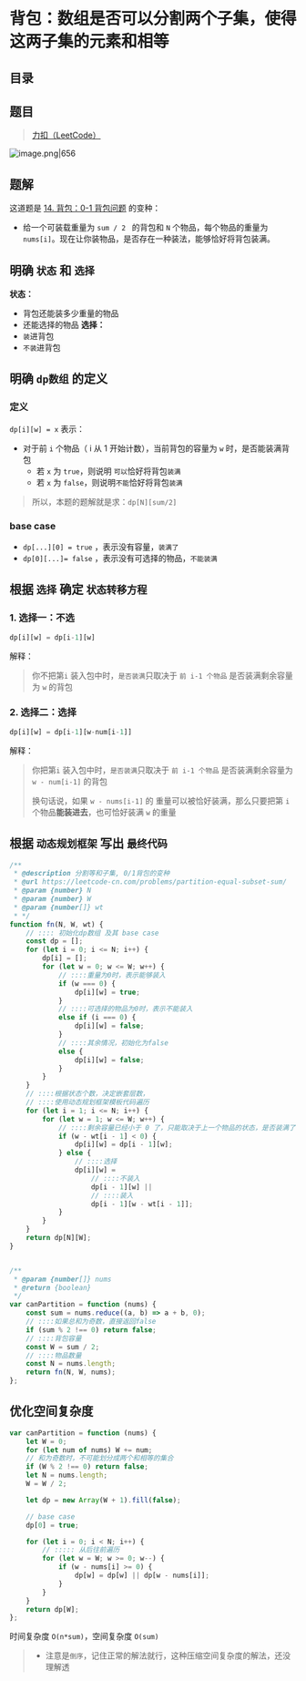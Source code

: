 
# 背包：数组是否可以分割两个子集，使得这两子集的元素和相等



## 目录
<!-- toc -->
 ## 题目 

> [力扣（LeetCode）](https://leetcode.cn/problems/partition-equal-subset-sum/description/)

![image.png|656](https://832-1310531898.cos.ap-beijing.myqcloud.com/04774a23f90d397bbb8af286c8b1cde9.png)

## 题解

这道题是  [14. 背包：0-1 背包问题](/post/snJzhHIb.html) 的变种：

- 给一个可装载重量为 `sum / 2 ` 的背包和 `N` 个物品，每个物品的重量为`nums[i]`。现在让你装物品，是否存在一种装法，能够恰好将背包装满。

## 明确 `状态` 和 `选择`

**状态：**
- 背包还能装多少重量的物品
- 还能选择的物品
**选择：**
- `装`进背包
- `不装`进背包

## 明确 `dp数组` 的定义

###  定义

`dp[i][w] = x` 表示：
- 对于前 `i` 个物品（ i 从 1 开始计数），当前背包的容量为 `w` 时，是否能装满背包
   - 若 `x` 为 `true`，则说明 `可以`恰好将背包`装满`
   - 若 `x` 为 `false`，则说明`不能`恰好将背包`装满`


> 所以，本题的题解就是求：`dp[N][sum/2]`

### base case

- `dp[...][0] = true` ，表示没有容量，`装满了`
- `dp[0][...]= false` ，表示没有可选择的物品，`不能装满`

## 根据 `选择` 确定 `状态转移方程`

### 1. 选择一：不选

```javascript
dp[i][w] = dp[i-1][w]
```

解释：

> 你不把第`i` 装入包中时，`是否装满`只取决于 `前 i-1 个物品` 是否装满剩余容量为 `w` 的背包

### 2. 选择二：选择

```javascript
dp[i][w] = dp[i-1][w-num[i-1]]
```

解释：

> 你把第`i` 装入包中时，`是否装满`只取决于 `前 i-1 个物品` 是否装满剩余容量为 `w - num[i-1]` 的背包
> 
> 换句话说，如果 `w - nums[i-1]` 的 重量可以被恰好装满，那么只要把第 `i` 个物品**能装进去**，也可恰好装满 `w` 的重量

## 根据 `动态规划框架` 写出 `最终代码`

```javascript hl:9
/**
 * @description 分割等和子集, 0/1背包的变种
 * @url https://leetcode-cn.com/problems/partition-equal-subset-sum/
 * @param {number} N
 * @param {number} W
 * @param {number[]} wt
 * */
function fn(N, W, wt) {
    // :::: 初始化dp数组 及其 base case
    const dp = [];
    for (let i = 0; i <= N; i++) {
        dp[i] = [];
        for (let w = 0; w <= W; w++) {
            // ::::重量为0时，表示能够装入
            if (w === 0) {
                dp[i][w] = true;
            }
            // ::::可选择的物品为0时，表示不能装入
            else if (i === 0) {
                dp[i][w] = false;
            }
            // ::::其余情况，初始化为false
            else {
                dp[i][w] = false;
            }
        }
    }
    // ::::根据状态个数，决定嵌套层数，
    // ::::使用动态规划框架模板代码遍历
    for (let i = 1; i <= N; i++) {
        for (let w = 1; w <= W; w++) {
            // ::::剩余容量已经小于 0 了，只能取决于上一个物品的状态，是否装满了
            if (w - wt[i - 1] < 0) {
                dp[i][w] = dp[i - 1][w];
            } else {
                // ::::选择
                dp[i][w] =
                    // ::::不装入
                    dp[i - 1][w] ||
                    // ::::装入
                    dp[i - 1][w - wt[i - 1]];
            }
        }
    }
    return dp[N][W];
}


/**
 * @param {number[]} nums
 * @return {boolean}
 */
var canPartition = function (nums) {
    const sum = nums.reduce((a, b) => a + b, 0);
    // ::::如果总和为奇数，直接返回false
    if (sum % 2 !== 0) return false;
    // ::::背包容量
    const W = sum / 2;
    // ::::物品数量
    const N = nums.length;
    return fn(N, W, nums);
};

```

## 优化空间复杂度

```javascript
var canPartition = function (nums) {
    let W = 0;
    for (let num of nums) W += num;
    // 和为奇数时，不可能划分成两个和相等的集合
    if (W % 2 !== 0) return false;
    let N = nums.length;
    W = W / 2;

    let dp = new Array(W + 1).fill(false);

    // base case
    dp[0] = true;

    for (let i = 0; i < N; i++) {
        // ::::: 从后往前遍历
        for (let w = W; w >= 0; w--) {
            if (w - nums[i] >= 0) {
                dp[w] = dp[w] || dp[w - nums[i]];
            }
        }
    }
    return dp[W];
};
```

时间复杂度 `O(n*sum)`，空间复杂度 `O(sum)`

> - 注意是`倒序`，记住正常的解法就行，这种压缩空间复杂度的解法，还没理解透


